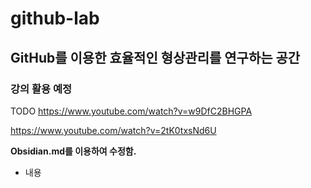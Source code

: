 # github-lab
## GitHub를 이용한 효율적인 형상관리를 연구하는 공간
### 강의 활용 예정


TODO
https://www.youtube.com/watch?v=w9DfC2BHGPA

https://www.youtube.com/watch?v=2tK0txsNd6U


**Obsidian.md를 이용하여 수정함.**
- 내용